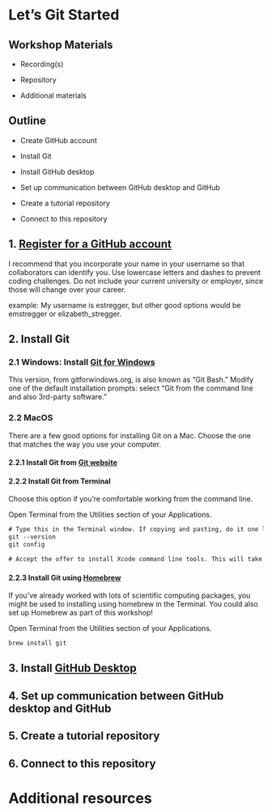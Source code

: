 # Let’s Git Started


## Workshop Materials

- Recording(s)

- Repository

- Additional materials

## Outline

- Create GitHub account

- Install Git

- Install GitHub desktop

- Set up communication between GitHub desktop and GitHub

- Create a tutorial repository

- Connect to this repository

## 1. [Register for a GitHub account](https://github.com/)

I recommend that you incorporate your name in your username so that
collaborators can identify you. Use lowercase letters and dashes to
prevent coding challenges. Do not include your current university or
employer, since those will change over your career.

example: My username is estregger, but other good options would be
emstregger or elizabeth_stregger.

## 2. Install Git

### 2.1 Windows: Install [Git for Windows](https://gitforwindows.org/)

This version, from gitforwindows.org, is also known as “Git Bash.”
Modify one of the default installation prompts: select “Git from the
command line and also 3rd-party software.”

### 2.2 MacOS

There are a few good options for installing Git on a Mac. Choose the one
that matches the way you use your computer.

#### 2.2.1 Install Git from [Git website](https://git-scm.com/downloads)

#### 2.2.2 Install Git from Terminal

Choose this option if you’re comfortable working from the command line.

Open Terminal from the Utilities section of your Applications.

``` default
# Type this in the Terminal window. If copying and pasting, do it one line at a time.
git --version
git config

# Accept the offer to install Xcode command line tools. This will take approximately 10 minutes, depending on your Internet connection.
```

#### 2.2.3 Install Git using [Homebrew](https://brew.sh/)

If you’ve already worked with lots of scientific computing packages, you
might be used to installing using homebrew in the Terminal. You could
also set up Homebrew as part of this workshop!

Open Terminal from the Utilities section of your Applications.

``` default
brew install git
```

## 3. Install [GitHub Desktop](https://github.com/apps/desktop)

## 4. Set up communication between GitHub desktop and GitHub

## 5. Create a tutorial repository

## 6. Connect to this repository

# Additional resources
